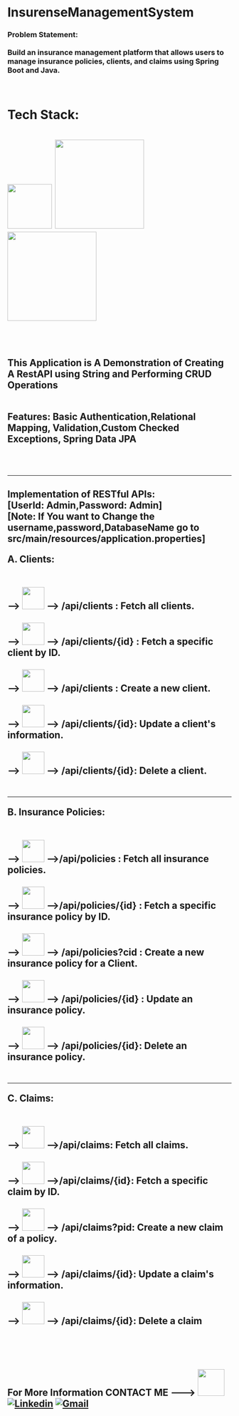 # InsurenseManagementSystem
<h3>Problem Statement:</br></br>Build an insurance management platform that allows users to manage insurance
policies, clients, and claims using Spring Boot and Java.</h3></br>

<h1>Tech Stack:<h1> <img src="https://img.shields.io/badge/-java-000000?style=flat&logo=operation" style="width:100px;"> <img src="https://img.shields.io/badge/-spring-000000?style=flat&logo=Spring" style="width:200px;"> <img src="https://img.shields.io/badge/-mySQL-000000?style=flat&logo=MySQL" style="width:200px;"></h2></br></br>
<h2>This Application is A Demonstration of Creating A RestAPI using String and Performing CRUD Operations</br></br>

Features: Basic Authentication,Relational Mapping, Validation,Custom Checked Exceptions, Spring Data JPA</h2></br></br>
<hr>
<h2>Implementation of RESTful APIs:</br>
[UserId: Admin,Password: Admin]</br>
[Note: If You want to Change the username,password,DatabaseName go to src/main/resources/application.properties]
</br>

A. Clients:</br></br></br>
      --> <img src="https://img.shields.io/badge/-GET-000000?style=flat&logo=operation&color=blue" style="width:50px;"> --> /api/clients       : Fetch all clients.</br></br>
      --> <img src="https://img.shields.io/badge/-GET-000000?style=flat&logo=operation&color=blue" style="width:50px;"> --> /api/clients/{id}  : Fetch a specific client by ID.</br></br>
      --> <img src="https://img.shields.io/badge/-POST-000000?style=flat&logo=operation&color=green" style="width:50px;"> --> /api/clients     : Create a new client.</br></br>
      --> <img src="https://img.shields.io/badge/-PUT-000000?style=flat&logo=operation&color=orange" style="width:50px;"> --> /api/clients/{id}: Update a client's information.</br></br>
      --> <img src="https://img.shields.io/badge/-DELETE-000000?style=flat&logo=operation&color=red" style="width:50px;"> --> /api/clients/{id}: Delete a client.</br></br>
      <hr>
B. Insurance Policies:</br></br></br>
      --> <img src="https://img.shields.io/badge/-GET-000000?style=flat&logo=operation&color=blue" style="width:50px;"> -->/api/policies        : Fetch all insurance policies.</br></br>
      --> <img src="https://img.shields.io/badge/-GET-000000?style=flat&logo=operation&color=blue" style="width:50px;"> -->/api/policies/{id}   : Fetch a specific insurance policy by ID.</br></br>
      --> <img src="https://img.shields.io/badge/-POST-000000?style=flat&logo=operation&color=green" style="width:50px;"> --> /api/policies?cid  : Create a new insurance policy for a Client.</br></br> 
      --> <img src="https://img.shields.io/badge/-PUT-000000?style=flat&logo=operation&color=orange" style="width:50px;"> --> /api/policies/{id} : Update an insurance policy.</br></br>
      --> <img src="https://img.shields.io/badge/-DELETE-000000?style=flat&logo=operation&color=red" style="width:50px;"> -->  /api/policies/{id}: Delete an insurance policy.</br></br>
      <hr>
C. Claims:</br></br></br>
      --> <img src="https://img.shields.io/badge/-GET-000000?style=flat&logo=operation&color=blue" style="width:50px;"> -->/api/claims: Fetch all claims.</br></br>
      --> <img src="https://img.shields.io/badge/-GET-000000?style=flat&logo=operation&color=blue" style="width:50px;"> -->/api/claims/{id}: Fetch a specific claim by ID.</br></br> 
      --> <img src="https://img.shields.io/badge/-POST-000000?style=flat&logo=operation&color=green" style="width:50px;"> --> /api/claims?pid: Create a new claim of a policy.</br></br>
      --> <img src="https://img.shields.io/badge/-PUT-000000?style=flat&logo=operation&color=orange" style="width:50px;"> -->  /api/claims/{id}: Update a claim's information.</br></br>
      --> <img src="https://img.shields.io/badge/-DELETE-000000?style=flat&logo=operation&color=red" style="width:50px;"> -->  /api/claims/{id}: Delete a claim</br></br>
</br>
</br>

For More Information CONTACT ME ---> [<img src="https://img.shields.io/badge/-Portfolio-000000?style=flat&logo=operation&color=green" style="width:60px;">](https://Sanket01Hiremath.github.io/) [![Linkedin](https://img.shields.io/badge/-LinkedIn-blue?style=flat&logo=Linkedin&logoColor=white)](https://www.linkedin.com/in/Sanket01Hiremath/) [![Gmail](https://img.shields.io/badge/-Gmail-c14438?style=flat&logo=Gmail&logoColor=white)](mailto:sankethrmth1234@gmail.com)</h2>
